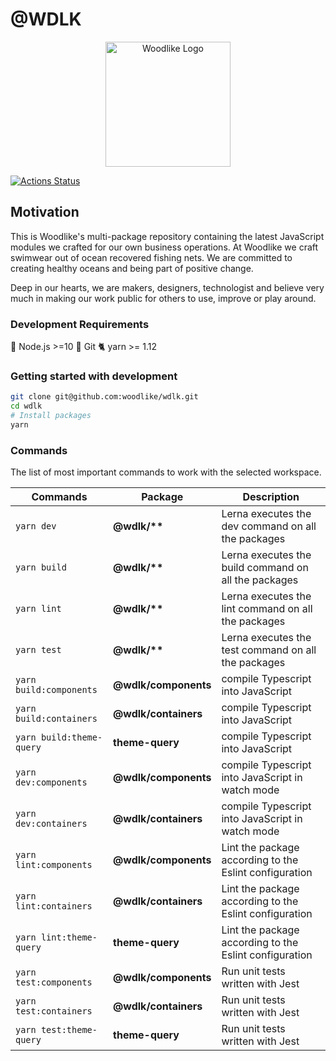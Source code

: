 # @WDLK

<!-- markdownlint-disable MD033 -->
<div align="center">
  <img alt="Woodlike Logo" src="https://cdn.shopify.com/s/files/1/0742/2733/files/wdlk_logo_brand_coral.svg?v=1583499987" width="200">
</div>

[![Actions Status](https://github.com/woodlike/wdlk/workflows/CI/badge.svg)](https://github.com/woodlike/wdlk/actions)

## Motivation

This is Woodlike's multi-package repository containing the latest JavaScript modules we crafted for our own business operations. At Woodlike we craft swimwear out of ocean recovered fishing nets. We are committed to creating healthy oceans and being part of positive change.

Deep in our hearts, we are makers, designers, technologist and believe very much in making our work public for others to use, improve or play around.

### Development Requirements

🚀 Node.js >=10
🌲 Git
🐈 yarn >= 1.12

### Getting started with development

```sh
git clone git@github.com:woodlike/wdlk.git
cd wdlk
# Install packages
yarn
```

### Commands

The list of most important commands to work with the selected workspace.

| Commands                 | Package              | Description                                            |
| ------------------------ | -------------------- | ------------------------------------------------------ |
| `yarn dev`               | **@wdlk/\*\***       | Lerna executes the dev command on all the packages     |
| `yarn build`             | **@wdlk/\*\***       | Lerna executes the build command on all the packages   |
| `yarn lint`              | **@wdlk/\*\***       | Lerna executes the lint command on all the packages    |
| `yarn test`              | **@wdlk/\*\***       | Lerna executes the test command on all the packages    |
| `yarn build:components`  | **@wdlk/components** | compile Typescript into JavaScript                     |
| `yarn build:containers`  | **@wdlk/containers** | compile Typescript into JavaScript                     |
| `yarn build:theme-query` | **theme-query**      | compile Typescript into JavaScript                     |
| `yarn dev:components`    | **@wdlk/components** | compile Typescript into JavaScript in watch mode       |
| `yarn dev:containers`    | **@wdlk/containers** | compile Typescript into JavaScript in watch mode       |
| `yarn lint:components`   | **@wdlk/components** | Lint the package according to the Eslint configuration |
| `yarn lint:containers`   | **@wdlk/containers** | Lint the package according to the Eslint configuration |
| `yarn lint:theme-query`  | **theme-query**      | Lint the package according to the Eslint configuration |
| `yarn test:components`   | **@wdlk/components** | Run unit tests written with Jest                       |
| `yarn test:containers`   | **@wdlk/containers** | Run unit tests written with Jest                       |
| `yarn test:theme-query`  | **theme-query**      | Run unit tests written with Jest                       |
